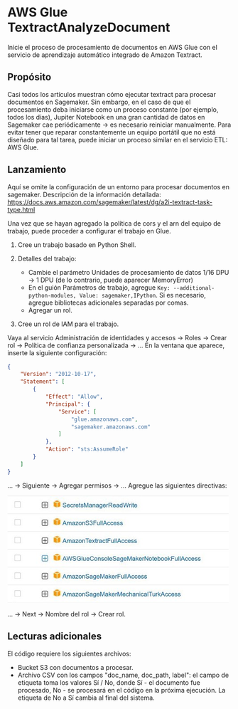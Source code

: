 # AWS Glue TextractAnalyzeDocument

Inicie el proceso de procesamiento de documentos en AWS Glue con el servicio de aprendizaje automático integrado de Amazon Textract.

## Propósito

Casi todos los artículos muestran cómo ejecutar textract para procesar documentos en Sagemaker. Sin embargo, en el caso de que el procesamiento deba iniciarse como un proceso constante (por ejemplo, todos los días), Jupiter Notebook en una gran cantidad de datos en Sagemaker cae periódicamente -> es necesario reiniciar manualmente.
Para evitar tener que reparar constantemente un equipo portátil que no está diseñado para tal tarea, puede iniciar un proceso similar en el servicio ETL: AWS Glue.

## Lanzamiento

Aquí se omite la configuración de un entorno para procesar documentos en sagemaker. Descripción de la información detallada: https://docs.aws.amazon.com/sagemaker/latest/dg/a2i-textract-task-type.html

Una vez que se hayan agregado la política de cors y el arn del equipo de trabajo, puede proceder a configurar el trabajo en Glue.

1.  Cree un trabajo basado en Python Shell.

2.  Detalles del trabajo:
    *   Cambie el parámetro Unidades de procesamiento de datos 1/16 DPU -> 1 DPU (de lo contrario, puede aparecer MemoryError)
    *   En el guión Parámetros de trabajo, agregue `Key: --additional-python-modules, Value: sagemaker,IPython`.
        Si es necesario, agregue bibliotecas adicionales separadas por comas.
    *   Agregar un rol.

3.  Cree un rol de IAM para el trabajo.

Vaya al servicio Administración de identidades y accesos -> Roles -> Crear rol -> Política de confianza personalizada -> ...
En la ventana que aparece, inserte la siguiente configuración:

```json
{
    "Version": "2012-10-17",
    "Statement": [
        {
            "Effect": "Allow",
            "Principal": {
                "Service": [
                    "glue.amazonaws.com",
                    "sagemaker.amazonaws.com"
                ]
            },
            "Action": "sts:AssumeRole"
        }
    ]
}
```

... -> Siguiente -> Agregar permisos -> ...
Agregue las siguientes directivas:

<img src="images/policy.jpeg" alt="Alt text" title="Optional title">

... -> Next -> Nombre del rol -> Crear rol.

## Lecturas adicionales

El código requiere los siguientes archivos:

*   Bucket S3 con documentos a procesar.
*   Archivo CSV con los campos "doc_name, doc_path, label": el campo de etiqueta toma los valores Sí / No, donde Sí - el documento fue procesado, No - se procesará en el código en la próxima ejecución. La etiqueta de No a Sí cambia al final del sistema.
